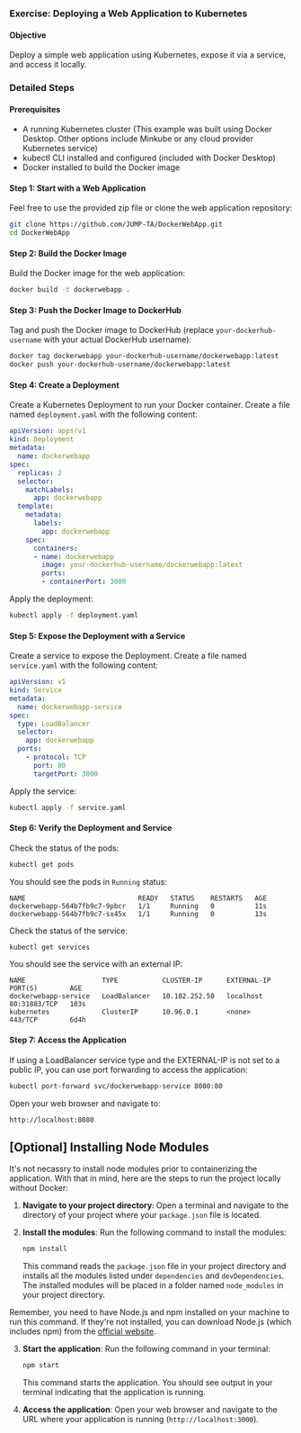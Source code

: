 ### Exercise: Deploying a Web Application to Kubernetes

#### Objective
Deploy a simple web application using Kubernetes, expose it via a service, and access it locally.

### Detailed Steps

#### Prerequisites
- A running Kubernetes cluster (This example was built using Docker Desktop. Other options include Minkube or any cloud provider Kubernetes service)
- kubectl CLI installed and configured (included with Docker Desktop)
- Docker installed to build the Docker image

#### Step 1: Start with a Web Application
Feel free to use the provided zip file or clone the web application repository:
```bash
git clone https://github.com/JUMP-TA/DockerWebApp.git
cd DockerWebApp
```

#### Step 2: Build the Docker Image
Build the Docker image for the web application:
```bash
docker build -t dockerwebapp .
```

#### Step 3: Push the Docker Image to DockerHub
Tag and push the Docker image to DockerHub (replace `your-dockerhub-username` with your actual DockerHub username):
```bash
docker tag dockerwebapp your-dockerhub-username/dockerwebapp:latest
docker push your-dockerhub-username/dockerwebapp:latest
```

#### Step 4: Create a Deployment
Create a Kubernetes Deployment to run your Docker container. Create a file named `deployment.yaml` with the following content:
```yaml
apiVersion: apps/v1
kind: Deployment
metadata:
  name: dockerwebapp
spec:
  replicas: 2
  selector:
    matchLabels:
      app: dockerwebapp
  template:
    metadata:
      labels:
        app: dockerwebapp
    spec:
      containers:
      - name: dockerwebapp
        image: your-dockerhub-username/dockerwebapp:latest
        ports:
        - containerPort: 3000
```
Apply the deployment:
```bash
kubectl apply -f deployment.yaml
```

#### Step 5: Expose the Deployment with a Service
Create a service to expose the Deployment. Create a file named `service.yaml` with the following content:
```yaml
apiVersion: v1
kind: Service
metadata:
  name: dockerwebapp-service
spec:
  type: LoadBalancer
  selector:
    app: dockerwebapp
  ports:
    - protocol: TCP
      port: 80
      targetPort: 3000
```
Apply the service:
```bash
kubectl apply -f service.yaml
```

#### Step 6: Verify the Deployment and Service
Check the status of the pods:
```bash
kubectl get pods
```
You should see the pods in `Running` status:
```
NAME                            READY   STATUS    RESTARTS   AGE
dockerwebapp-564b7fb9c7-9pbcr   1/1     Running   0          11s
dockerwebapp-564b7fb9c7-sx45x   1/1     Running   0          13s
```

Check the status of the service:
```bash
kubectl get services
```
You should see the service with an external IP:
```
NAME                   TYPE           CLUSTER-IP      EXTERNAL-IP   PORT(S)        AGE
dockerwebapp-service   LoadBalancer   10.102.252.50   localhost     80:31883/TCP   103s
kubernetes             ClusterIP      10.96.0.1       <none>        443/TCP        6d4h
```

#### Step 7: Access the Application
If using a LoadBalancer service type and the EXTERNAL-IP is not set to a public IP, you can use port forwarding to access the application:
```bash
kubectl port-forward svc/dockerwebapp-service 8080:80
```
Open your web browser and navigate to:
```
http://localhost:8080
```

## [Optional] Installing Node Modules

It's not necassry to install node modules prior to containerizing the application. With that in mind, here are the steps to run the project locally without Docker:

1. **Navigate to your project directory**: Open a terminal and navigate to the directory of your project where your `package.json` file is located.

2. **Install the modules**: Run the following command to install the modules:

    ```bash
    npm install
    ```

    This command reads the `package.json` file in your project directory and installs all the modules listed under `dependencies` and `devDependencies`. The installed modules will be placed in a folder named `node_modules` in your project directory.

Remember, you need to have Node.js and npm installed on your machine to run this command. If they're not installed, you can download Node.js (which includes npm) from the [official website](https://nodejs.org/).

3. **Start the application**: Run the following command in your terminal:

    ```bash
    npm start
    ```

    This command starts the application. You should see output in your terminal indicating that the application is running.

4. **Access the application**: Open your web browser and navigate to the URL where your application is running (`http://localhost:3000`).
